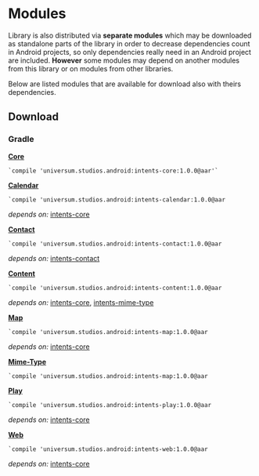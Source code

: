 Modules
===============

Library is also distributed via **separate modules** which may be downloaded as standalone parts of
the library in order to decrease dependencies count in Android projects, so only dependencies really
need in an Android project are included. **However** some modules may depend on another modules from
this library or on modules from other libraries.

Below are listed modules that are available for download also with theirs dependencies.

## Download ##

### Gradle ###

**[Core](https://github.com/universum-studios/android_intents/tree/release/library/src/main)**

    `compile 'universum.studios.android:intents-core:1.0.0@aar'`

**[Calendar](https://github.com/universum-studios/android_intents/tree/release/library/src/calendar)**

    `compile 'universum.studios.android:intents-calendar:1.0.0@aar

_depends on:_
[intents-core](https://github.com/universum-studios/android_intents/tree/release/library/src/main)

**[Contact](https://github.com/universum-studios/android_intents/tree/release/library/src/contact)**

    `compile 'universum.studios.android:intents-contact:1.0.0@aar

_depends on:_
[intents-contact](https://github.com/universum-studios/android_intents/tree/release/library/src/contact)

**[Content](https://github.com/universum-studios/android_intents/tree/release/library/src/content)**

    `compile 'universum.studios.android:intents-content:1.0.0@aar

_depends on:_
[intents-core](https://github.com/universum-studios/android_intents/tree/release/library/src/main),
[intents-mime-type](https://github.com/universum-studios/android_intents/tree/release/library/src/mime-type)

**[Map](https://github.com/universum-studios/android_intents/tree/release/library/src/map)**

    `compile 'universum.studios.android:intents-map:1.0.0@aar

_depends on:_
[intents-core](https://github.com/universum-studios/android_intents/tree/release/library/src/main)

**[Mime-Type](https://github.com/universum-studios/android_intents/tree/release/library/src/mime-type)**

    `compile 'universum.studios.android:intents-map:1.0.0@aar

**[Play](https://github.com/universum-studios/android_intents/tree/release/library/src/play)**

    `compile 'universum.studios.android:intents-play:1.0.0@aar

_depends on:_
[intents-core](https://github.com/universum-studios/android_intents/tree/release/library/src/main)

**[Web](https://github.com/universum-studios/android_intents/tree/release/library/src/web)**

    `compile 'universum.studios.android:intents-web:1.0.0@aar

_depends on:_
[intents-core](https://github.com/universum-studios/android_intents/tree/release/library/src/main)